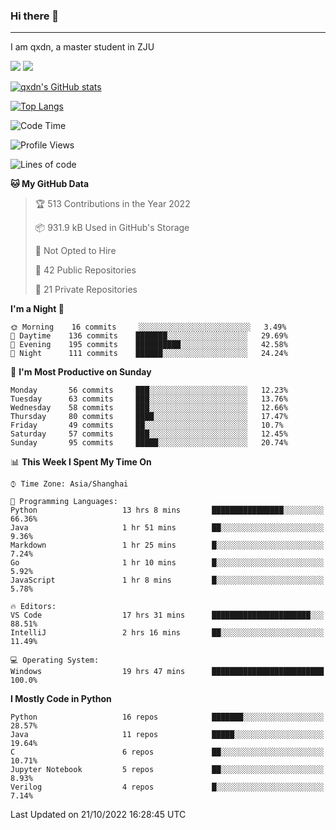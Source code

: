### Hi there 👋
---

I am qxdn, a master student in ZJU

[![](https://img.shields.io/badge/blog-qxdn-brightgreen?style=for-the-badge&logo=hexo)](https://qianxu.run) [![](https://img.shields.io/badge/bilibili-qxdn-ff69b4?style=for-the-badge&logo=Bilibili)](https://space.bilibili.com/11674667)


[![qxdn's GitHub stats](https://github-readme-stats.vercel.app/api?username=qxdn&count_private=true&show_icons=true)](https://github.com/qxdn)

[![Top Langs](https://github-readme-stats.vercel.app/api/top-langs/?username=qxdn&layout=compact)](https://github.com/qxdn)

<!--START_SECTION:waka-->
![Code Time](http://img.shields.io/badge/Code%20Time-549%20hrs%2018%20mins-blue)

![Profile Views](http://img.shields.io/badge/Profile%20Views-4-blue)

![Lines of code](https://img.shields.io/badge/From%20Hello%20World%20I%27ve%20Written-1%20Million%20lines%20of%20code-blue)

**🐱 My GitHub Data** 

> 🏆 513 Contributions in the Year 2022
 > 
> 📦 931.9 kB Used in GitHub's Storage 
 > 
> 🚫 Not Opted to Hire
 > 
> 📜 42 Public Repositories 
 > 
> 🔑 21 Private Repositories  
 > 
**I'm a Night 🦉** 

```text
🌞 Morning    16 commits     ░░░░░░░░░░░░░░░░░░░░░░░░░   3.49% 
🌆 Daytime    136 commits    ███████░░░░░░░░░░░░░░░░░░   29.69% 
🌃 Evening    195 commits    ██████████░░░░░░░░░░░░░░░   42.58% 
🌙 Night      111 commits    ██████░░░░░░░░░░░░░░░░░░░   24.24%

```
📅 **I'm Most Productive on Sunday** 

```text
Monday       56 commits     ███░░░░░░░░░░░░░░░░░░░░░░   12.23% 
Tuesday      63 commits     ███░░░░░░░░░░░░░░░░░░░░░░   13.76% 
Wednesday    58 commits     ███░░░░░░░░░░░░░░░░░░░░░░   12.66% 
Thursday     80 commits     ████░░░░░░░░░░░░░░░░░░░░░   17.47% 
Friday       49 commits     ██░░░░░░░░░░░░░░░░░░░░░░░   10.7% 
Saturday     57 commits     ███░░░░░░░░░░░░░░░░░░░░░░   12.45% 
Sunday       95 commits     █████░░░░░░░░░░░░░░░░░░░░   20.74%

```


📊 **This Week I Spent My Time On** 

```text
⌚︎ Time Zone: Asia/Shanghai

💬 Programming Languages: 
Python                   13 hrs 8 mins       ████████████████░░░░░░░░░   66.36% 
Java                     1 hr 51 mins        ██░░░░░░░░░░░░░░░░░░░░░░░   9.36% 
Markdown                 1 hr 25 mins        █░░░░░░░░░░░░░░░░░░░░░░░░   7.24% 
Go                       1 hr 10 mins        █░░░░░░░░░░░░░░░░░░░░░░░░   5.92% 
JavaScript               1 hr 8 mins         █░░░░░░░░░░░░░░░░░░░░░░░░   5.78%

🔥 Editors: 
VS Code                  17 hrs 31 mins      ██████████████████████░░░   88.51% 
IntelliJ                 2 hrs 16 mins       ██░░░░░░░░░░░░░░░░░░░░░░░   11.49%

💻 Operating System: 
Windows                  19 hrs 47 mins      █████████████████████████   100.0%

```

**I Mostly Code in Python** 

```text
Python                   16 repos            ███████░░░░░░░░░░░░░░░░░░   28.57% 
Java                     11 repos            █████░░░░░░░░░░░░░░░░░░░░   19.64% 
C                        6 repos             ██░░░░░░░░░░░░░░░░░░░░░░░   10.71% 
Jupyter Notebook         5 repos             ██░░░░░░░░░░░░░░░░░░░░░░░   8.93% 
Verilog                  4 repos             █░░░░░░░░░░░░░░░░░░░░░░░░   7.14%

```



 Last Updated on 21/10/2022 16:28:45 UTC
<!--END_SECTION:waka-->

<!--
**qxdn/qxdn** is a ✨ _special_ ✨ repository because its `README.md` (this file) appears on your GitHub profile.

Here are some ideas to get you started:

- 🔭 I’m currently working on ...
- 🌱 I’m currently learning ...
- 👯 I’m looking to collaborate on ...
- 🤔 I’m looking for help with ...
- 💬 Ask me about ...
- 📫 How to reach me: ...
- 😄 Pronouns: ...
- ⚡ Fun fact: ...
-->
